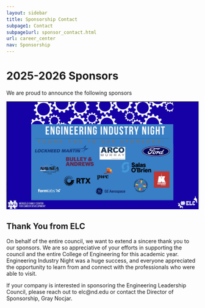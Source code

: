 ```yaml
---
layout: sidebar
title: Sponsorship Contact
subpage1: Contact
subpage1url: sponsor_contact.html
url: career_center
nav: Sponsorship
---
```

<h1>2025-2026 Sponsors</h1>
<p> We are proud to announce the following sponsors </p>
<div><img src="img/sponsorship25.jpg" loading="lazy"></div>

<h2>Thank You from ELC</h2>
On behalf of the entire council, we want to extend a sincere thank you to our sponsors. We are so appreciative of your efforts in supporting the council and the entire College of Engineering for this academic year. Engineering Industry Night was a huge success, and everyone appreciated the opportunity to learn from and connect with the professionals who were able to visit. 

<p> If your company is interested in sponsoring the Engineering Leadership Council, please reach out to elc@nd.edu or contact the Director of Sponsorship, Gray Nocjar. </p>

